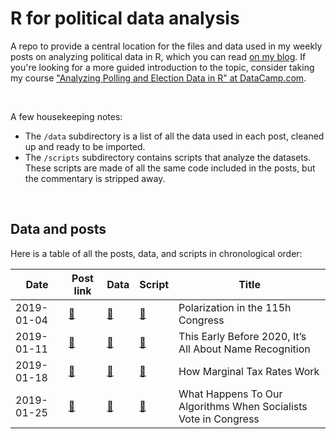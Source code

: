 # R for political data analysis

A repo to provide a central location for the files and data used in my weekly posts on analyzing political data in R, which you can read [on my blog](http://www.thecrosstab./com). If you're looking for a more guided introduction to the topic, consider taking my course ["Analyzing Polling and Election Data in R" at DataCamp.com](https://www.datacamp.com/courses/analyzing-election-and-polling-data-in-r).

<br />

A few housekeeping notes:

- The `/data` subdirectory is a list of all the data used in each post, cleaned up and ready to be imported.
- The `/scripts` subdirectory contains scripts that analyze the datasets. These scripts are made of all the same code included in the posts, but the commentary is stripped away.


<br />

## Data and posts 

Here is a table of all the posts, data, and scripts in chronological order:

| Date | Post link | Data | Script | Title 
| - | - | - | - | -
| 2019-01-04 | [🔗](https://www.thecrosstab.com/2019/01/04/how-much-has-congress-polarized/) | [🔗](https://voteview.com/static/data/out/members/Hall_members.csv) | [🔗](https://github.com/elliottmorris/Rpolidata/blob/master/scripts/2019_01_04_polarization_in_congress.R) | Polarization in the 115h Congress
| 2019-01-11 | [🔗](https://www.thecrosstab.com/2019/01/11/2020-cnn-poll-favs/) | [🔗](https://github.com/elliottmorris/Rpolidata/blob/master/data/2019_01_11_cnn_poll.csv) | [🔗](https://github.com/elliottmorris/Rpolidata/blob/master/scripts/2019_01_11_cnn_poll.R) | This Early Before 2020, It’s All About Name Recognition
| 2019-01-18 | [🔗](https://www.thecrosstab.com/2019/01/18/how-tax-rates-work-1970s/) | [🔗](https://github.com/elliottmorris/Rpolidata/blob/master/scripts/2019_01_18_how_marginal_tax_rates_work.R) | [🔗](https://github.com/elliottmorris/Rpolidata/blob/master/scripts/2019_01_18_how_marginal_tax_rates_work.R) | How Marginal Tax Rates Work
| 2019-01-25 | [🔗](https://www.thecrosstab.com/2019/01/25/counterintuitive-no-votes/) | [🔗](https://voteview.com/static/data/out/members/Hall_members.csv) | [🔗](https://github.com/elliottmorris/R-for-political-data/blob/master/scripts/2019_01_25_counterintuitive_no_votes.R) | What Happens To Our Algorithms When Socialists Vote in Congress